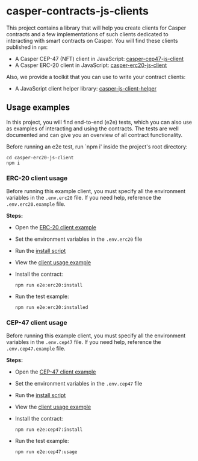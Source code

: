 # casper-contracts-js-clients

This project contains a library that will help you create clients for Casper contracts and a few implementations of such
clients dedicated to interacting with smart contracts on Casper. You will find these clients published in `npm`:

- A Casper CEP-47 (NFT) client in
  JavaScript: [casper-cep47-js-client](https://www.npmjs.com/package/casper-cep47-js-client)
- A Casper ERC-20 client in JavaScript: [casper-erc20-js-client](https://www.npmjs.com/package/casper-erc20-js-client)

Also, we provide a toolkit that you can use to write your contract clients:

- A JavaScript client helper library: [casper-js-client-helper](https://www.npmjs.com/package/casper-js-client-helper)

## Usage examples

In this project, you will find end-to-end (e2e) tests, which you can also use as examples of interacting and using the
contracts. The tests are well documented and can give you an overview of all contract functionality.

Before running an e2e test, run `npm i' inside the project's root directory:

```
cd casper-erc20-js-client
npm i
```

### ERC-20 client usage

Before running this example client, you must specify all the environment variables in the `.env.erc20` file. If you need
help, reference the `.env.erc20.example` file.

**Steps:**

- Open the [ERC-20 client example](packages/erc20-client)
- Set the environment variables in the `.env.erc20` file
- Run the [install script](e2e/erc20/install.ts)
- View the [client usage example](e2e/erc20/installed.ts)
- Install the contract:

    ```
    npm run e2e:erc20:install
    ```

- Run the test example:

    ```
    npm run e2e:erc20:installed
    ```

### CEP-47 client usage

Before running this example client, you must specify all the environment variables in the `.env.cep47` file. If you need
help, reference the `.env.cep47.example` file.

**Steps:**

- Open the [CEP-47 client example](packages/cep47-client)
- Set the environment variables in the `.env.cep47` file
- Run the [install script](e2e/cep47/install.ts)
- View the [client usage example](e2e/cep47/usage.ts)
- Install the contract:

    ```
    npm run e2e:cep47:install
    ```

- Run the test example:

    ```
    npm run e2e:cep47:usage
    ```
